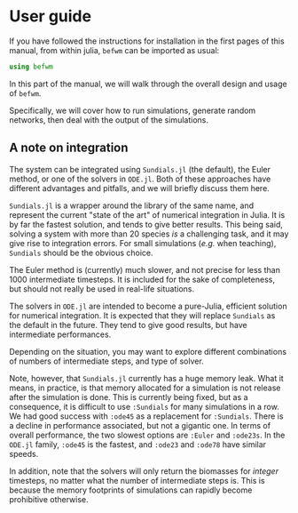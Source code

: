# User guide

If you have followed the instructions for installation in the first pages
of this manual, from within julia, `befwm` can be imported as usual:

~~~ julia
using befwm
~~~

In this part of the manual, we will walk through the overall design and
usage of `befwm`.

Specifically, we will cover how to run simulations, generate random networks,
then deal with the output of the simulations.

## A note on integration

The system can be integrated using `Sundials.jl` (the default), the Euler
method, or one of the solvers in `ODE.jl`. Both of these approaches have
different advantages and pitfalls, and we will briefly discuss them here.

`Sundials.jl` is a wrapper around the library of the same name, and represent
the current "state of the art" of numerical integration in Julia. It is
by far the fastest solution, and tends to give better results. This being
said, solving a system with more than 20 species *is* a challenging task,
and it may give rise to integration errors. For small simulations (*e.g.*
when teaching), `Sundials` should be the obvious choice.

The Euler method is (currently) much slower, and not precise for less than
1000 intermediate timesteps. It is included for the sake of completeness,
but should not really be used in real-life situations.

The solvers in `ODE.jl` are intended to become a pure-Julia, efficient
solution for numerical integration. It is expected that they will replace
`Sundials` as the default in the future. They tend to give good results,
but have intermediate performances.

Depending on the situation, you may want to explore different combinations
of numbers of intermediate steps, and type of solver.

Note, however, that `Sundials.jl` currently has a huge memory leak. What
it means, in practice, is that memory allocated for a simulation is not
release after the simulation is done. This is currently being fixed, but as
a consequence, it is difficult to use `:Sundials` for many simulations in a
row. We had good success with `:ode45` as a replacement for `:Sundials`. There
is a decline in performance associated, but not a gigantic one. In terms of
overall performance, the two slowest options are `:Euler` and `:ode23s`. In
the `ODE.jl` family, `:ode45` is the fastest, and `:ode23` and `:ode78`
have similar speeds.

In addition, note that the solvers will only return the biomasses for *integer*
timesteps, no matter what the number of intermediate steps is. This is because
the memory footprints of simulations can rapidly become prohibitive otherwise.
